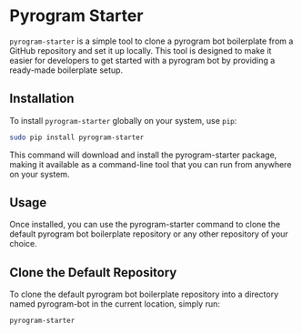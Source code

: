 # Pyrogram Starter

`pyrogram-starter` is a simple tool to clone a pyrogram bot boilerplate from a GitHub repository and set it up locally. This tool is designed to make it easier for developers to get started with a pyrogram bot by providing a ready-made boilerplate setup.

## Installation

To install `pyrogram-starter` globally on your system, use `pip`:

```sh
sudo pip install pyrogram-starter
```

This command will download and install the pyrogram-starter package, making it available as a command-line tool that you can run from anywhere on your system.

## Usage
Once installed, you can use the pyrogram-starter command to clone the default pyrogram bot boilerplate repository or any other repository of your choice.

## Clone the Default Repository
To clone the default pyrogram bot boilerplate repository into a directory named pyrogram-bot in the current location, simply run:

```sh
pyrogram-starter
```
